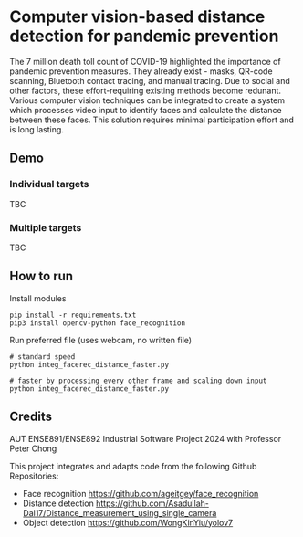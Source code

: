# Computer vision-based distance detection for pandemic prevention
The 7 million death toll count of COVID-19 highlighted the importance of pandemic prevention measures. They already exist - masks, QR-code scanning, Bluetooth contact tracing, and manual tracing. Due to social and other factors, these effort-requiring existing methods become redunant. Various computer vision techniques can be integrated to create a system which processes video input to identify faces and calculate the distance between these faces. This solution requires minimal participation effort and is long lasting.

## Demo
### Individual targets
TBC
### Multiple targets
TBC

## How to run
Install modules
```
pip install -r requirements.txt
pip3 install opencv-python face_recognition
```

Run preferred file (uses webcam, no written file)
```
# standard speed
python integ_facerec_distance_faster.py

# faster by processing every other frame and scaling down input
python integ_facerec_distance_faster.py
```

## Credits
AUT ENSE891/ENSE892 Industrial Software Project 2024 with Professor Peter Chong

This project integrates and adapts code from the following Github Repositories:
- Face recognition https://github.com/ageitgey/face_recognition
- Distance detection https://github.com/Asadullah-Dal17/Distance_measurement_using_single_camera
- Object detection https://github.com/WongKinYiu/yolov7 
